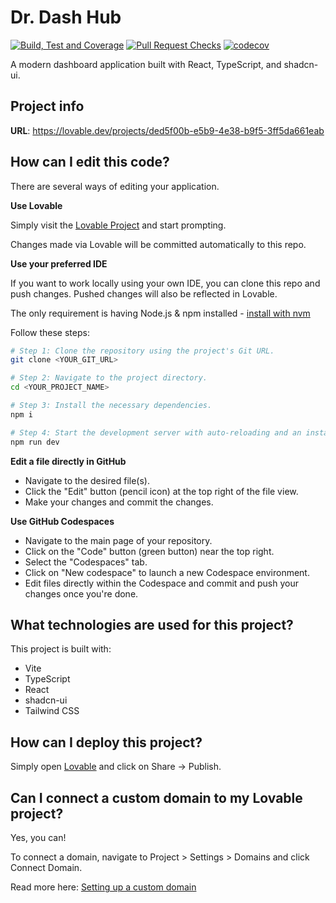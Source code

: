 # Dr. Dash Hub

[![Build, Test and Coverage](https://github.com/benjaminmishra/dr-dash-hub/actions/workflows/test-coverage.yml/badge.svg)](https://github.com/benjaminmishra/dr-dash-hub/actions/workflows/test-coverage.yml)
[![Pull Request Checks](https://github.com/benjaminmishra/dr-dash-hub/actions/workflows/pr-checks.yml/badge.svg)](https://github.com/benjaminmishra/dr-dash-hub/actions/workflows/pr-checks.yml)
[![codecov](https://codecov.io/gh/benjaminmishra/dr-dash-hub/graph/badge.svg?token=1eb8d5f4-4923-44d2-94f6-73de42f2a44f)](https://codecov.io/gh/benjaminmishra/dr-dash-hub)

A modern dashboard application built with React, TypeScript, and shadcn-ui.

## Project info

**URL**: https://lovable.dev/projects/ded5f00b-e5b9-4e38-b9f5-3ff5da661eab

## How can I edit this code?

There are several ways of editing your application.

**Use Lovable**

Simply visit the [Lovable Project](https://lovable.dev/projects/ded5f00b-e5b9-4e38-b9f5-3ff5da661eab) and start prompting.

Changes made via Lovable will be committed automatically to this repo.

**Use your preferred IDE**

If you want to work locally using your own IDE, you can clone this repo and push changes. Pushed changes will also be reflected in Lovable.

The only requirement is having Node.js & npm installed - [install with nvm](https://github.com/nvm-sh/nvm#installing-and-updating)

Follow these steps:

```sh
# Step 1: Clone the repository using the project's Git URL.
git clone <YOUR_GIT_URL>

# Step 2: Navigate to the project directory.
cd <YOUR_PROJECT_NAME>

# Step 3: Install the necessary dependencies.
npm i

# Step 4: Start the development server with auto-reloading and an instant preview.
npm run dev
```

**Edit a file directly in GitHub**

- Navigate to the desired file(s).
- Click the "Edit" button (pencil icon) at the top right of the file view.
- Make your changes and commit the changes.

**Use GitHub Codespaces**

- Navigate to the main page of your repository.
- Click on the "Code" button (green button) near the top right.
- Select the "Codespaces" tab.
- Click on "New codespace" to launch a new Codespace environment.
- Edit files directly within the Codespace and commit and push your changes once you're done.

## What technologies are used for this project?

This project is built with:

- Vite
- TypeScript
- React
- shadcn-ui
- Tailwind CSS

## How can I deploy this project?

Simply open [Lovable](https://lovable.dev/projects/ded5f00b-e5b9-4e38-b9f5-3ff5da661eab) and click on Share -> Publish.

## Can I connect a custom domain to my Lovable project?

Yes, you can!

To connect a domain, navigate to Project > Settings > Domains and click Connect Domain.

Read more here: [Setting up a custom domain](https://docs.lovable.dev/tips-tricks/custom-domain#step-by-step-guide)
